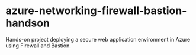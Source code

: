 # azure-networking-firewall-bastion-handson
Hands-on project deploying a secure web application environment in Azure using Firewall and Bastion.
